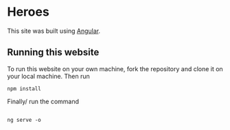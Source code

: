 # Heroes

This site was built using [Angular](https://angular.io/).

## Running this website

To run this website on your own machine, fork the repository and clone it on your local machine.
Then run 
```
npm install

```
Finally/ run the command
```

ng serve -o

```
